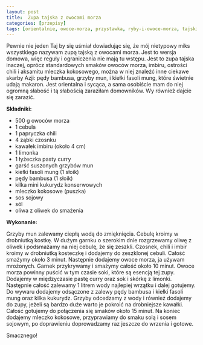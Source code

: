```yaml
---
layout: post
title:  Zupa tajska z owocami morza
categories: [przepisy]
tags: [orientalnie, owoce-morza, przystawka, ryby-i-owoce-morza, tajskie, zupa, zupy, polecam]
---
```

Pewnie nie jeden Taj by się uśmiał dowiadując się, że mój nietypowy miks wszystkiego nazywam zupą tajską z owocami morza. Jest to wersja domowa, więc reguły i ograniczenia nie mają tu wstępu. Jest to zupa tajska inaczej, oprócz standardowych smaków owoców morza, imbiru, ostrości chili i aksamitu mleczka kokosowego, można w niej znaleźć inne ciekawe skarby Azji: pędy bambusa, grzyby mun, i kiełki fasoli mung, które świetnie udają makaron. Jest orientalna i sycąca, a sama osobiście mam do niej ogromną słabość i tą słabością zaraziłam domowników. Wy również dajcie się zarazić.

**Składniki:**
* 500 g owoców morza
* 1 cebula
* 1 papryczka chili
* 4 ząbki czosnku
* kawałek imbiru (około 4 cm)
* 1 limonka
* 1 łyżeczka pasty curry
* garść suszonych grzybów mun
* kiełki fasoli mung (1 słoik)
* pędy bambusa (1 słoik)
* kilka mini kukurydz konserwowych
* mleczko kokosowe (puszka)
* sos sojowy
* sól
* oliwa z oliwek do smażenia

**Wykonanie:**

Grzyby mun zalewamy ciepłą wodą do zmięknięcia. Cebulę kroimy w drobniutką kostkę. W dużym garnku o szerokim dnie rozgrzewamy oliwę z oliwek i podsmażamy na niej cebulę, że się zeszkli. Czosnek, chili i imbir kroimy w drobniutką kosteczkę i dodajemy do zeszklonej cebuli. Całość smażymy około 3 minut. Następnie dodajemy owoce morza, ja używam mrożonych. Garnek przykrywamy i smażymy całość około 10 minut. Owoce morza powinny puścić w tym czasie soki, które są esencją tej zupy. Dodajemy w międzyczasie pastę curry oraz sok i skórkę z limonki. Następnie całość zalewamy 1 litrem wody najlepiej wrzątku i dalej gotujemy. Do wywaru dodajemy odsączone z zalewy pędy bambusa i kiełki fasoli mung oraz kilka kukurydz. Grzyby odcedzamy z wody i również dodajemy do zupy, jeżeli są bardzo duże warto je pokroić na drobniejsze kawałki. Całość gotujemy do połączenia się smaków około 15 minut. Na koniec dodajemy mleczko kokosowe, przyprawiamy do smaku solą i sosem sojowym, po doprawieniu doprowadzamy raz jeszcze do wrzenia i gotowe.

Smacznego!